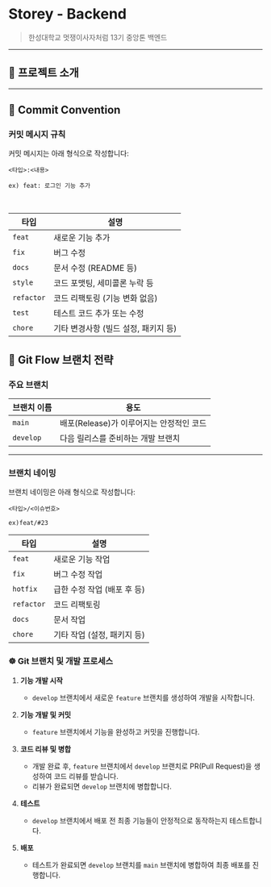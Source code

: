 # Storey - Backend

> 한성대학교 멋쟁이사자처럼 13기 중앙톤 백엔드  

---

## 📌 프로젝트 소개



---
## 🦴 Commit Convention
### 커밋 메시지 규칙
커밋 메시지는 아래 형식으로 작성합니다:
```
<타입>:<내용>

ex) feat: 로그인 기능 추가
```
<br>

| 타입         | 설명                     |
| ---------- | ---------------------- |
| `feat`     | 새로운 기능 추가              |
| `fix`      | 버그 수정                  |
| `docs`     | 문서 수정 (README 등)       |
| `style`    | 코드 포맷팅, 세미콜론 누락 등      |
| `refactor` | 코드 리팩토링 (기능 변화 없음)     |
| `test`     | 테스트 코드 추가 또는 수정        |
| `chore`    | 기타 변경사항 (빌드 설정, 패키지 등) |

## 🌙 Git Flow 브랜치 전략
### 주요 브랜치
| 브랜치 이름      | 용도                                     |
| ----------- | -------------------------------------- |
| `main`      | 배포(Release)가 이루어지는 안정적인 코드             |
| `develop`   | 다음 릴리스를 준비하는 개발 브랜치                    |

---
### 브랜치 네이밍
브랜치 네이밍은 아래 형식으로 작성합니다:
```
<타입>/<이슈번호>

ex)feat/#23
```
| 타입         | 설명                |
| ---------- | ----------------- |
| `feat`  | 새로운 기능 작업         |
| `fix`      | 버그 수정 작업          |
| `hotfix`   | 급한 수정 작업 (배포 후 등) |
| `refactor` | 코드 리팩토링           |
| `docs`     | 문서 작업             |
| `chore`    | 기타 작업 (설정, 패키지 등) |

### ☸️ Git 브랜치 및 개발 프로세스

1. **기능 개발 시작**  
   - `develop` 브랜치에서 새로운 `feature` 브랜치를 생성하여 개발을 시작합니다.

2. **기능 개발 및 커밋**  
   - `feature` 브랜치에서 기능을 완성하고 커밋을 진행합니다.

3. **코드 리뷰 및 병합**  
   - 개발 완료 후, `feature` 브랜치에서 `develop` 브랜치로 PR(Pull Request)을 생성하여 코드 리뷰를 받습니다.  
   - 리뷰가 완료되면 `develop` 브랜치에 병합합니다.

4. **테스트**  
   - `develop` 브랜치에서 배포 전 최종 기능들이 안정적으로 동작하는지 테스트합니다.

5. **배포**  
   - 테스트가 완료되면 `develop` 브랜치를 `main` 브랜치에 병합하여 최종 배포를 진행합니다.





